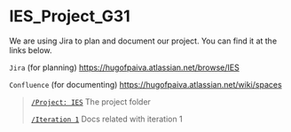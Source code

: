 # IES_Project_G31

We are using Jira to plan and document our project. You can find it at the links below.

`Jira` (for planning) https://hugofpaiva.atlassian.net/browse/IES

`Confluence` (for documenting) https://hugofpaiva.atlassian.net/wiki/spaces

> [`/Project: IES`](https://hugofpaiva.atlassian.net/wiki/spaces/IES) The project folder
>
> [`/Iteration 1`](https://hugofpaiva.atlassian.net/wiki/spaces/I1/overview) Docs related with iteration 1 